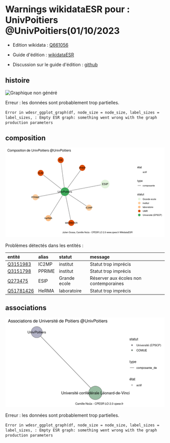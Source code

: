 Warnings wikidataESR pour : UnivPoitiers @UnivPoitiers(01/10/2023
================

- Edition wikidata : [Q661056](https://www.wikidata.org/wiki/Q661056)
- Guide d'édition : [wikidataESR](https://github.com/cpesr/wikidataESR/)

- Discussion sur le guide d'édition : [github](https://github.com/cpesr/wikidataESR/issues)



## histoire 

![Graphique non généré](Q661056-histoire.png) 

 


Erreur : les données sont probablement trop partielles.
```
Error in wdesr_ggplot_graph(df, node_size = node_size, label_sizes = label_sizes, : Empty ESR graph: something went wrong with the graph production parameters

``` 



## composition 

![Graphique non généré](Q661056-composition.png) 

Problèmes détectés dans les entités :

|entité                                               |alias  |statut       |message                                |
|:----------------------------------------------------|:------|:------------|:--------------------------------------|
|[Q3151983](https://www.wikidata.org/wiki/Q3151983)   |IC2MP  |institut     |Statut trop imprécis                   |
|[Q3151798](https://www.wikidata.org/wiki/Q3151798)   |PPRIME |institut     |Statut trop imprécis                   |
|[Q273475](https://www.wikidata.org/wiki/Q273475)     |ESIP   |Grande ecole |Réserver aux écoles non contemporaines |
|[Q51781426](https://www.wikidata.org/wiki/Q51781426) |HeRMA  |laboratoire  |Statut trop imprécis                   |

 



## associations 

![Graphique non généré](Q661056-associations.png) 

 


Erreur : les données sont probablement trop partielles.
```
Error in wdesr_ggplot_graph(df, node_size = node_size, label_sizes = label_sizes, : Empty ESR graph: something went wrong with the graph production parameters

``` 


